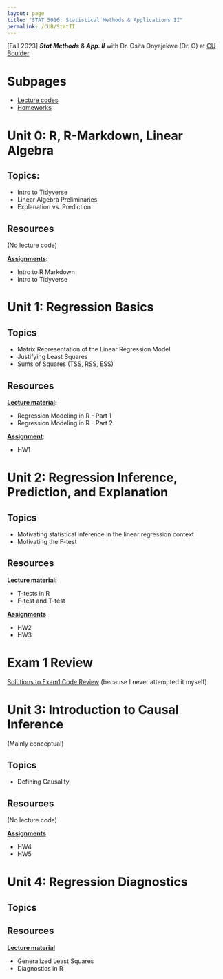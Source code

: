 ```yaml
---
layout: page
title: "STAT 5010: Statistical Methods & Applications II"
permalink: /CUB/StatII
---
```


[Fall 2023] ***Stat Methods & App. II*** with Dr. Osita Onyejekwe (Dr. O) at [CU Boulder](../../CUB.md)

# Subpages

- [Lecture codes](class_code.md)
- [Homeworks](homeworks.md)

# Unit 0: R, R-Markdown, Linear Algebra
## Topics:

- Intro to Tidyverse
- Linear Algebra Preliminaries
- Explanation vs. Prediction

## Resources
(No lecture code)

**[Assignments](homeworks.md#unit-0-r-r-markdown-linear-algebra):**

- Intro to R Markdown
- Intro to Tidyverse

# Unit 1: Regression Basics
## Topics

- Matrix Representation of the Linear Regression Model
- Justifying Least Squares
- Sums of Squares (TSS, RSS, ESS)

## Resources
**[Lecture material](class_code.md#unit-1-regression-basics):**

- Regression Modeling in R - Part 1
- Regression Modeling in R - Part 2


**[Assignment](homeworks.md#unit-1-regression-basics):**

- HW1

# Unit 2: Regression Inference, Prediction, and Explanation
## Topics

- Motivating statistical inference in the linear regression context
- Motivating the F-test

## Resources
**[Lecture material](class_code.md#unit-2-regression-inference-prediction-and-explanation):**

- T-tests in R
- F-test and T-test

**[Assignments](homeworks.md#unit-2-regression-inference-prediction-and-explanation)**

- HW2
- HW3

# Exam 1 Review

[Solutions to Exam1 Code Review](Exam1Review/STAT5010_Exam1ReviewCoding-Solutions.html) (because I never attempted it myself)

# Unit 3: Introduction to Causal Inference

(Mainly conceptual)

## Topics

- Defining Causality

## Resources

(No lecture code)

**[Assignments](homeworks.md#unit-3-introduction-to-causal-inference)**

- HW4
- HW5

# Unit 4: Regression Diagnostics

## Topics


## Resources

**[Lecture material](class_code.md)**

- Generalized Least Squares
- Diagnostics in R